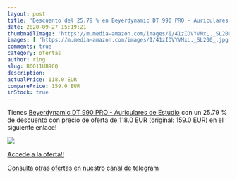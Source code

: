 ```yaml
---
layout: post
title: 'Descuento del 25.79 % en Beyerdynamic DT 990 PRO - Auriculares de'
date: 2020-09-27 15:19:21
thumbnailImage: 'https://m.media-amazon.com/images/I/41zIDVYVMxL._SL200_.jpg'
images: [ 'https://m.media-amazon.com/images/I/41zIDVYVMxL._SL200_.jpg' ]
comments: true
category: ofertas
author: ring
slug: B0011UB9CQ
description:
actualPrice: 118.0 EUR
comparePrice: 159.0 EUR
inStock: true
---
```


Tienes [Beyerdynamic DT 990 PRO - Auriculares de Estudio](https://www.amazon.com/dp/B0011UB9CQ/?tag=redken08-20) con un 25.79 % de descuento con precio de oferta de 118.0 EUR (original: 159.0 EUR) en el siguiente enlace!

[![](https://m.media-amazon.com/images/I/41zIDVYVMxL._SL200_.jpg)](https://www.amazon.com/dp/B0011UB9CQ/?tag=redken08-20)

[Accede a la oferta!!](https://www.amazon.com/dp/B0011UB9CQ/?tag=redken08-20)

[Consulta otras ofertas en nuestro canal de telegram](https://t.me/s/ofertas25)
